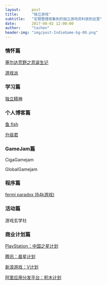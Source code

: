 ```yaml
---
layout:     post
title:      "独立游戏"
subtitle:   "定期整理收集到的独立游戏资料放到这里"
date:       2017-08-02 12:00:00
author:     "tachen"
header-img: "img/post-IndieGame-bg-00.png"
---
```


<h3 class="section-heading">情怀篇</h3>
<a href="http://bbs.saraba1st.com/2b/thread-1483090-1-1.html" target="_blank">塞尔达荒野之息诞生记</a>
<br />

<a href="http://www.gad.qq.com/gamepie/list?page=1#tab" target="_blank">游戏派</a>


<h3 class="section-heading">学习篇</h3>
<a href="https://indienova.com/" target="_blank">独立精神</a>

<h3 class="section-heading">个人博客篇</h3>
<a href="http://www.fishartgame.com/" target="_blank">鱼 fish</a>
<br />

<a href="http://levelupjun.github.io/" target="_blank">升级君</a>

<h3 class="section-heading">GameJam篇</h3>
<p>CigaGamejam</p>
<p>GlobalGamejam</p>

<h3 class="section-heading">程序篇</h3>
<a href="http://www.pouet.net/prod.php?which=67113" target="_blank">fermi paradox	(64k游戏)</a>

<h3 class="section-heading">活动篇</h3>
<p>游戏玄学社</p>

<h3 class="section-heading">商业计划篇</h3>
<a href="https://www.playstation.com.cn/chinaheroproject/hero.html" target="_blank">PlayStation：中国之星计划</a>
<br />

<a href="http://www.gad.qq.com/hatch/expert-plan#" target="_blank">腾讯：晨星计划</a>
<br />

<a href="http://v.game.sina.com/" target="_blank">新浪游戏：V计划</a>
<br />

<a href="http://open.uc.cn/activity/bricks/apply" target="_blank">阿里应用分发平台：积木计划</a>
<br />







